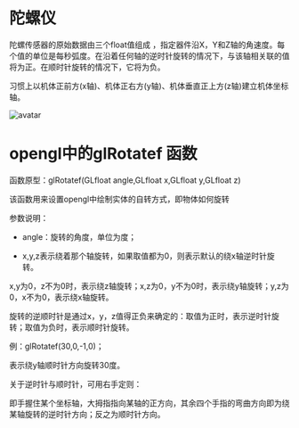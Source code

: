 # 陀螺仪
陀螺传感器的原始数据由三个float值组成 ，指定器件沿X，Y和Z轴的角速度。每个值的单位是每秒弧度。在沿着任何轴的逆时针旋转的情况下，与该轴相关联的值将为正。在顺时针旋转的情况下，它将为负。

习惯上以机体正前方(x轴)、机体正右方(y轴)、机体垂直正上方(z轴)建立机体坐标轴。

![avatar](https://imgconvert.csdnimg.cn/aHR0cDovL2ZpbGUuZWxlY2ZhbnMuY29tL3dlYjEvTTAwLzU2LzMwL280WUJBRnM4YkFHQUE1XzZBQUJRZms4WEk0STk0OS5wbmc)

# opengl中的glRotatef 函数
函数原型：glRotatef(GLfloat angle,GLfloat x,GLfloat y,GLfloat z)

该函数用来设置opengl中绘制实体的自转方式，即物体如何旋转

参数说明：

- angle：旋转的角度，单位为度；

- x,y,z表示绕着那个轴旋转，如果取值都为0，则表示默认的绕x轴逆时针旋转。

x,y为0，z不为0时，表示绕z轴旋转；x,z为0，y不为0时，表示绕y轴旋转；y,z为0，x不为0，表示绕x轴旋转。

旋转的逆顺时针是通过x，y，z值得正负来确定的：取值为正时，表示逆时针旋转；取值为负时，表示顺时针旋转。

例：glRotatef(30,0,-1,0)；

表示绕y轴顺时针方向旋转30度。

关于逆时针与顺时针，可用右手定则：

即手握住某个坐标轴，大拇指指向某轴的正方向，其余四个手指的弯曲方向即为绕某轴旋转的逆时针方向；反之为顺时针方向。
